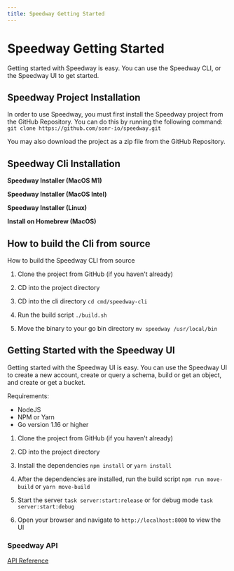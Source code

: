 ```yaml
---
title: Speedway Getting Started
---
```


# Speedway Getting Started
Getting started with Speedway is easy. You can use the Speedway CLI, or the Speedway UI to get started.

## Speedway Project Installation
In order to use Speedway, you must first install the Speedway project from the GitHub Repository. You can do this by running the following command: ```git clone https://github.com/sonr-io/speedway.git```

You may also download the project as a zip file from the GitHub Repository.

## Speedway Cli Installation

**Speedway Installer (MacOS M1)**

**Speedway Installer (MacOS Intel)**

**Speedway Installer (Linux)**

**Install on Homebrew (MacOS)**

## How to build the Cli from source
How to build the Speedway CLI from source

1. Clone the project from GitHub (if you haven't already)

2. CD into the project directory

3. CD into the cli directory ```cd cmd/speedway-cli```

4. Run the build script ```./build.sh```

5. Move the binary to your go bin directory ```mv speedway /usr/local/bin```

## Getting Started with the Speedway UI
Getting started with the Speedway UI is easy. You can use the Speedway UI to create a new account, create or query a schema, build or get an object, and create or get a bucket.

Requirements:
- NodeJS 
- NPM or Yarn
- Go version 1.16 or higher

1. Clone the project from GitHub (if you haven't already)

2. CD into the project directory

3. Install the dependencies ```npm install``` or ```yarn install```

4. After the dependencies are installed, run the build script ```npm run move-build``` or ```yarn move-build```

5. Start the server ```task server:start:release``` or for debug mode ```task server:start:debug```

6. Open your browser and navigate to ```http://localhost:8080``` to view the UI 

### Speedway API
[API Reference](https://docs.sonr.io)

